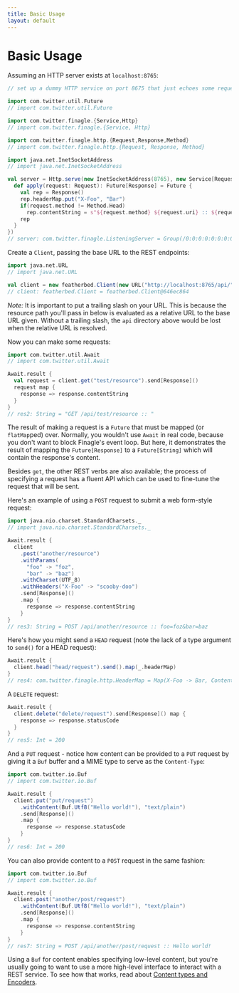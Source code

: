 ```yaml
---
title: Basic Usage
layout: default
---
```


# Basic Usage

Assuming an HTTP server exists at `localhost:8765`:

```scala
// set up a dummy HTTP service on port 8675 that just echoes some request information

import com.twitter.util.Future
// import com.twitter.util.Future

import com.twitter.finagle.{Service,Http}
// import com.twitter.finagle.{Service, Http}

import com.twitter.finagle.http.{Request,Response,Method}
// import com.twitter.finagle.http.{Request, Response, Method}

import java.net.InetSocketAddress
// import java.net.InetSocketAddress

val server = Http.serve(new InetSocketAddress(8765), new Service[Request, Response] {
  def apply(request: Request): Future[Response] = Future {
    val rep = Response()
    rep.headerMap.put("X-Foo", "Bar")
    if(request.method != Method.Head)
      rep.contentString = s"${request.method} ${request.uri} :: ${request.contentString}"
    rep
  }
})
// server: com.twitter.finagle.ListeningServer = Group(/0:0:0:0:0:0:0:0:8765)
```

Create a `Client`, passing the base URL to the REST endpoints:

```scala
import java.net.URL
// import java.net.URL

val client = new featherbed.Client(new URL("http://localhost:8765/api/"))
// client: featherbed.Client = featherbed.Client@646ec864
```
*Note:* It is important to put a trailing slash on your URL.  This is because the resource path you'll pass in below
is evaluated as a relative URL to the base URL given.  Without a trailing slash, the `api` directory above would be
lost when the relative URL is resolved.

Now you can make some requests:

```scala
import com.twitter.util.Await
// import com.twitter.util.Await

Await.result {
  val request = client.get("test/resource").send[Response]()
  request map {
    response => response.contentString
  }
}
// res2: String = "GET /api/test/resource :: "
```

The result of making a request is a `Future` that must be mapped (or `flatMap`ped) over.  Normally, you wouldn't use
`Await` in real code, because you don't want to block Finagle's event loop.  But here, it demonstrates the result of
mapping the `Future[Response]` to a `Future[String]` which will contain the response's content.

Besides `get`, the other REST verbs are also available; the process of specifying a request has a fluent API which
can be used to fine-tune the request that will be sent.

Here's an example of using a `POST` request to submit a web form-style request:

```scala
import java.nio.charset.StandardCharsets._
// import java.nio.charset.StandardCharsets._

Await.result {
  client
    .post("another/resource")
    .withParams(
      "foo" -> "foz",
      "bar" -> "baz")
    .withCharset(UTF_8)
    .withHeaders("X-Foo" -> "scooby-doo")
    .send[Response]()
    .map {
      response => response.contentString
    }
}
// res3: String = POST /api/another/resource :: foo=foz&bar=baz
```

Here's how you might send a `HEAD` request (note the lack of a type argument to `send()` for a HEAD request):

```scala
Await.result {
  client.head("head/request").send().map(_.headerMap)
}
// res4: com.twitter.finagle.http.HeaderMap = Map(X-Foo -> Bar, Content-Length -> 0)
```

A `DELETE` request:

```scala
Await.result {
  client.delete("delete/request").send[Response]() map {
    response => response.statusCode
  }
}
// res5: Int = 200
```

And a `PUT` request - notice how content can be provided to a `PUT` request by giving it a `Buf` buffer and a MIME type
to serve as the `Content-Type`:

```scala
import com.twitter.io.Buf
// import com.twitter.io.Buf

Await.result {
  client.put("put/request")
    .withContent(Buf.Utf8("Hello world!"), "text/plain")
    .send[Response]()
    .map {
      response => response.statusCode
    }
}
// res6: Int = 200
```

You can also provide content to a `POST` request in the same fashion:

```scala
import com.twitter.io.Buf
// import com.twitter.io.Buf

Await.result {
  client.post("another/post/request")
    .withContent(Buf.Utf8("Hello world!"), "text/plain")
    .send[Response]()
    .map {
      response => response.contentString
    }
}
// res7: String = POST /api/another/post/request :: Hello world!
```




Using a `Buf` for content enables specifying low-level content, but you're usually going to want to use a more
high-level interface to interact with a REST service. To see how that works, read about
[Content types and Encoders](03-content-types-and-encoders.html).
